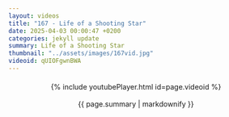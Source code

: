 ```yaml
---
layout: videos
title: "167 - Life of a Shooting Star"
date: 2025-04-03 00:00:47 +0200
categories: jekyll update
summary: Life of a Shooting Star
thumbnail: "../assets/images/167vid.jpg"
videoid: qUIOFgwnBWA
---
```


<div style="text-align: center; margin-top: 20px;">
  {% include youtubePlayer.html id=page.videoid %}
  <p style="margin-top: 15px; font-size: 1.2em; color: #333;">
    <p>{{ page.summary | markdownify }}</p>
  </p>
</div>
